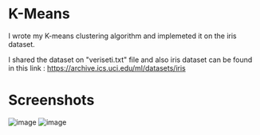 # K-Means

I wrote my K-means clustering algorithm and implemeted it on the iris dataset.

I shared the dataset on "veriseti.txt" file and also iris dataset can be found in this link : https://archive.ics.uci.edu/ml/datasets/iris

# Screenshots

![image](https://user-images.githubusercontent.com/67736718/126048137-f64a5336-fbf6-4d7d-81f3-c9cf5e16c320.png)
![image](https://user-images.githubusercontent.com/67736718/126048144-b1b5f728-91b2-4fa0-a7be-5427b178e8c0.png)
